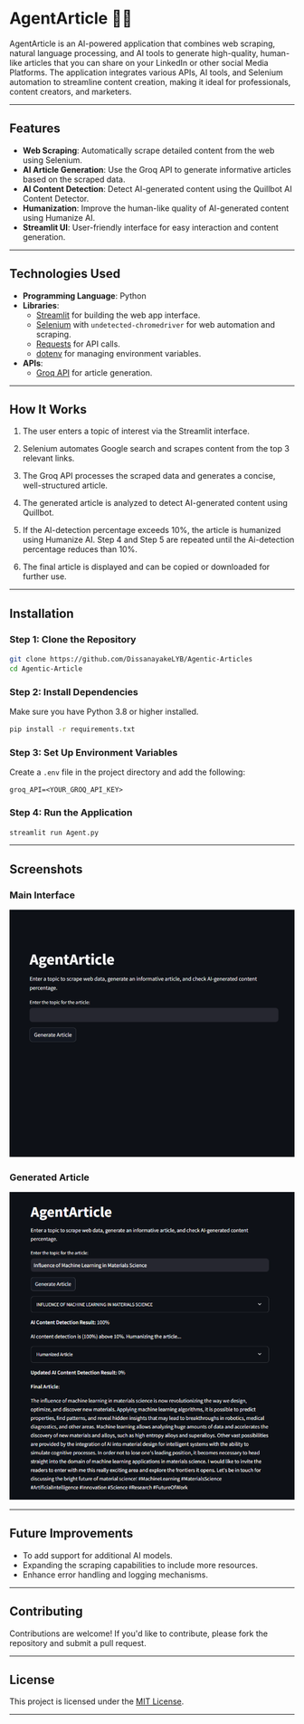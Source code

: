 # **AgentArticle 🕵️‍♂️**

AgentArticle is an AI-powered application that combines web scraping, natural language processing, and AI tools to generate high-quality, human-like articles that you can share on your LinkedIn or other social Media Platforms. The application integrates various APIs, AI tools, and Selenium automation to streamline content creation, making it ideal for professionals, content creators, and marketers.

---

## **Features**

- **Web Scraping**: Automatically scrape detailed content from the web using Selenium.
- **AI Article Generation**: Use the Groq API to generate informative articles based on the scraped data.
- **AI Content Detection**: Detect AI-generated content using the Quillbot AI Content Detector.
- **Humanization**: Improve the human-like quality of AI-generated content using Humanize AI.
- **Streamlit UI**: User-friendly interface for easy interaction and content generation.

---

## **Technologies Used**

- **Programming Language**: Python
- **Libraries**:
  - [Streamlit](https://streamlit.io/) for building the web app interface.
  - [Selenium](https://www.selenium.dev/) with `undetected-chromedriver` for web automation and scraping.
  - [Requests](https://docs.python-requests.org/) for API calls.
  - [dotenv](https://pypi.org/project/python-dotenv/) for managing environment variables.
- **APIs**:
  - [Groq API](https://groq.com/) for article generation.

---

## **How It Works**

1. The user enters a topic of interest via the Streamlit interface.

2. Selenium automates Google search and scrapes content from the top 3 relevant links.

3. The Groq API processes the scraped data and generates a concise, well-structured article.

4. The generated article is analyzed to detect AI-generated content using Quillbot.

5. If the AI-detection percentage exceeds 10%, the article is humanized using Humanize AI. Step 4 and Step 5 are repeated until the Ai-detection percentage reduces than 10%.

6. The final article is displayed and can be copied or downloaded for further use.

---

## **Installation**

### **Step 1: Clone the Repository**

```bash
git clone https://github.com/DissanayakeLYB/Agentic-Articles
cd Agentic-Article
```

### **Step 2: Install Dependencies**

Make sure you have Python 3.8 or higher installed.

```bash
pip install -r requirements.txt
```

### **Step 3: Set Up Environment Variables**

Create a `.env` file in the project directory and add the following:

```
groq_API=<YOUR_GROQ_API_KEY>
```

### **Step 4: Run the Application**

```bash
streamlit run Agent.py
```

---

## **Screenshots**

### **Main Interface**

![Main Interface](https://github.com/DissanayakeLYB/Agentic-Articles/blob/main/main-interface.png?raw=true)

### **Generated Article**

![Generated Article](https://github.com/DissanayakeLYB/Agentic-Articles/blob/main/generated_article.png?raw=true)

---

## **Future Improvements**

- To add support for additional AI models.
- Expanding the scraping capabilities to include more resources.
- Enhance error handling and logging mechanisms.

---

## **Contributing**

Contributions are welcome! If you'd like to contribute, please fork the repository and submit a pull request.

---

## **License**

This project is licensed under the [MIT License](https://github.com/DissanayakeLYB/Agentic-Articles/blob/main/LICENSE).

---
